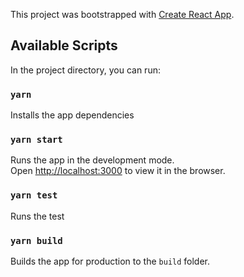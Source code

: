 This project was bootstrapped with [Create React App](https://github.com/facebook/create-react-app).

## Available Scripts

In the project directory, you can run:

### `yarn`
Installs the app dependencies

### `yarn start`

Runs the app in the development mode.\
Open [http://localhost:3000](http://localhost:3000) to view it in the browser.

### `yarn test`

Runs the test

### `yarn build`

Builds the app for production to the `build` folder.

